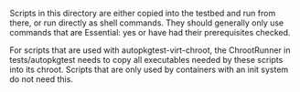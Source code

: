 Scripts in this directory are either copied into the testbed and run
from there, or run directly as shell commands. They should generally only
use commands that are Essential: yes or have had their prerequisites checked.

For scripts that are used with autopkgtest-virt-chroot, the ChrootRunner
in tests/autopkgtest needs to copy all executables needed by these
scripts into its chroot. Scripts that are only used by containers with an
init system do not need this.
